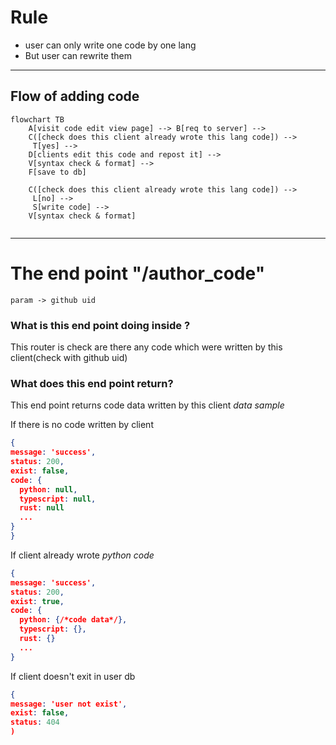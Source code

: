 
# Rule
- user can only write one code by one lang
- But user can rewrite them
---
## Flow of adding code
```mermaid
flowchart TB
    A[visit code edit view page] --> B[req to server] -->
    C([check does this client already wrote this lang code]) -->
     T[yes] --> 
    D[clients edit this code and repost it] -->
    V[syntax check & format] --> 
    F[save to db] 
    
    C([check does this client already wrote this lang code]) -->
     L[no] -->
     S[write code] -->
    V[syntax check & format]
    
```
---
# The end point  "/author_code"
	param -> github uid

### What is this end point doing inside ?
This router is check are there any code which were written by this client(check with github uid)

### What does this end point return? 
This end point returns code data written by this client
*data sample* 

If there is no code written by client
```json
{
message: 'success',
status: 200,
exist: false,
code: {
  python: null,
  typescript: null,
  rust: null
  ...
}
}
```

If client already wrote *python code*
```json
{
message: 'success',
status: 200,
exist: true,
code: {
  python: {/*code data*/},
  typescript: {},
  rust: {}
  ...
}
```

If client doesn't exit in user db
```json
{
message: 'user not exist',
exist: false,
status: 404
)
```


